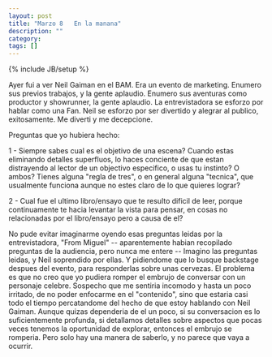 ```yaml
---
layout: post
title: "Marzo 8   En la manana"
description: ""
category: 
tags: []
---
```

{% include JB/setup %}

Ayer fui a ver Neil Gaiman en el BAM. Era un evento de marketing. Enumero sus previos trabajos, y la gente aplaudio. Enumero sus aventuras como productor y showrunner, la gente aplaudio. La entrevistadora se esforzo por hablar como una Fan. Neil se esforzo por ser divertido y alegrar al publico, exitosamente. Me diverti y me decepcione.

Preguntas que yo hubiera hecho:

1 - Siempre sabes cual es el objetivo de una escena? Cuando estas eliminando detalles superfluos, lo haces conciente de que estan distrayendo al lector de un objectivo especifico, o usas tu instinto? O ambos? Tienes alguna "regla de tres", o en general alguna "tecnica", que usualmente funciona aunque no estes claro de lo que quieres lograr? 

2 - Cual fue el ultimo libro/ensayo que te resulto dificil de leer, porque continuamente te hacia levantar la vista para pensar, en cosas no relacionadas por el libro/ensayo pero a causa de el?

No pude evitar imaginarme oyendo esas preguntas leidas por la entrevistadora, "From Miguel" -- aparentemente habian recopilado preguntas de la audiencia, pero nunca me entere -- Imagino las preguntas leidas, y Neil soprendido por ellas. Y pidiendome que lo busque backstage despues del evento, para responderlas sobre unas cervezas. El problema es que no creo que yo pudiera romper el embrujo de conversar con un personaje celebre. Sospecho que me sentiria incomodo y hasta un poco irritado, de no poder enfocarme en el "contenido", sino que estaria casi todo el tiempo percatandome del hecho de que estoy hablando con Neil Gaiman. Aunque quizas dependeria de el un poco, si su conversacion es lo suficientemente profunda, si detallamos detalles sobre aspectos que pocas veces tenemos la oportunidad de explorar, entonces el embrujo se romperia. Pero solo hay una manera de saberlo, y no parece que vaya a ocurrir.
